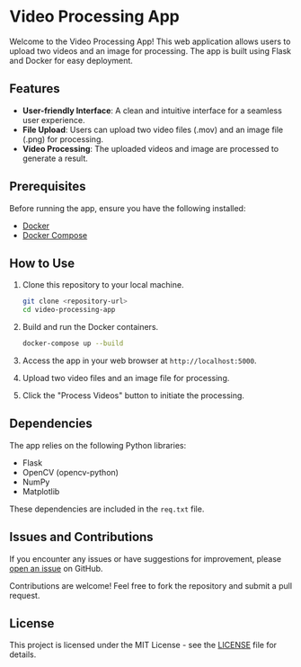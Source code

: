 # Video Processing App

Welcome to the Video Processing App! This web application allows users to upload two videos and an image for processing. The app is built using Flask and Docker for easy deployment.

## Features

- **User-friendly Interface**: A clean and intuitive interface for a seamless user experience.
- **File Upload**: Users can upload two video files (.mov) and an image file (.png) for processing.
- **Video Processing**: The uploaded videos and image are processed to generate a result.

## Prerequisites

Before running the app, ensure you have the following installed:

- [Docker](https://www.docker.com/)
- [Docker Compose](https://docs.docker.com/compose/)

## How to Use

1. Clone this repository to your local machine.

    ```bash
    git clone <repository-url>
    cd video-processing-app
    ```

2. Build and run the Docker containers.

    ```bash
    docker-compose up --build
    ```

3. Access the app in your web browser at `http://localhost:5000`.

4. Upload two video files and an image file for processing.

5. Click the "Process Videos" button to initiate the processing.

## Dependencies

The app relies on the following Python libraries:

- Flask
- OpenCV (opencv-python)
- NumPy
- Matplotlib

These dependencies are included in the `req.txt` file.

## Issues and Contributions

If you encounter any issues or have suggestions for improvement, please [open an issue](https://github.com/your-username/video-processing-app/issues) on GitHub.

Contributions are welcome! Feel free to fork the repository and submit a pull request.

## License

This project is licensed under the MIT License - see the [LICENSE](LICENSE) file for details.
